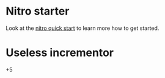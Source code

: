 # Nitro starter

Look at the [nitro quick start](https://nitro.unjs.io/guide#quick-start) to learn more how to get started.

# Useless incrementor
+5

